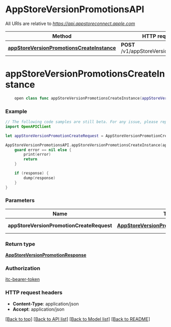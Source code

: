 # AppStoreVersionPromotionsAPI

All URIs are relative to *https://api.appstoreconnect.apple.com*

Method | HTTP request | Description
------------- | ------------- | -------------
[**appStoreVersionPromotionsCreateInstance**](AppStoreVersionPromotionsAPI.md#appstoreversionpromotionscreateinstance) | **POST** /v1/appStoreVersionPromotions | 


# **appStoreVersionPromotionsCreateInstance**
```swift
    open class func appStoreVersionPromotionsCreateInstance(appStoreVersionPromotionCreateRequest: AppStoreVersionPromotionCreateRequest, completion: @escaping (_ data: AppStoreVersionPromotionResponse?, _ error: Error?) -> Void)
```



### Example
```swift
// The following code samples are still beta. For any issue, please report via http://github.com/OpenAPITools/openapi-generator/issues/new
import OpenAPIClient

let appStoreVersionPromotionCreateRequest = AppStoreVersionPromotionCreateRequest(data: AppStoreVersionPromotionCreateRequest_data(type: "type_example", relationships: AppStoreVersionPromotionCreateRequest_data_relationships(appStoreVersion: AlternativeDistributionPackageCreateRequest_data_relationships_appStoreVersion(data: AlternativeDistributionPackageCreateRequest_data_relationships_appStoreVersion_data(type: "type_example", id: "id_example")), appStoreVersionExperimentTreatment: AppStoreVersionExperimentTreatmentLocalizationCreateRequest_data_relationships_appStoreVersionExperimentTreatment(data: AppStoreVersionExperimentTreatmentLocalization_relationships_appStoreVersionExperimentTreatment_data(type: "type_example", id: "id_example"))))) // AppStoreVersionPromotionCreateRequest | AppStoreVersionPromotion representation

AppStoreVersionPromotionsAPI.appStoreVersionPromotionsCreateInstance(appStoreVersionPromotionCreateRequest: appStoreVersionPromotionCreateRequest) { (response, error) in
    guard error == nil else {
        print(error)
        return
    }

    if (response) {
        dump(response)
    }
}
```

### Parameters

Name | Type | Description  | Notes
------------- | ------------- | ------------- | -------------
 **appStoreVersionPromotionCreateRequest** | [**AppStoreVersionPromotionCreateRequest**](AppStoreVersionPromotionCreateRequest.md) | AppStoreVersionPromotion representation | 

### Return type

[**AppStoreVersionPromotionResponse**](AppStoreVersionPromotionResponse.md)

### Authorization

[itc-bearer-token](../README.md#itc-bearer-token)

### HTTP request headers

 - **Content-Type**: application/json
 - **Accept**: application/json

[[Back to top]](#) [[Back to API list]](../README.md#documentation-for-api-endpoints) [[Back to Model list]](../README.md#documentation-for-models) [[Back to README]](../README.md)

